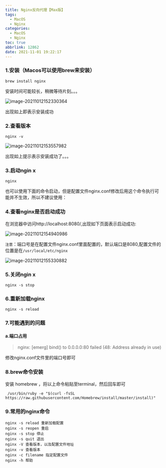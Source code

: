```yaml
---
title: Nginx反向代理【Max版】
tags:
  - MacOS
  - Nginx
categories:
  - MacOS
  - Nginx
toc: true
abbrlink: 12862
date: 2021-11-01 19:22:17
---
```




### 1.安装（Macos可以使用brew来安装）

```shell l
brew install nginx
```

安装时间可能较长，稍微等待片刻。。。

<!--more-->

![image-20211012152330364](https://tva1.sinaimg.cn/large/008i3skNgy1gvck1xc414j61pe0su7ca02.jpg)

出现如上即表示安装成功

### 2.查看版本

```shell
nginx -v
```

![image-20211012153557982](https://tva1.sinaimg.cn/large/008i3skNgy1gvckeu763hj60gv01jmx302.jpg)

出现如上提示表示安装成功了。。。

### 3.启动ngin x

```shell
nginx
```

也可以使用下面的命令启动，但是配置文件nginx.conf修改后用这个命令执行可能并不生效，所以不建议使用：

### 4.查看nginx是否启动成功

在浏览器中访问http://localhost:8080/,出现如下页面表示启动成功:

![image-20211012154940986](https://tva1.sinaimg.cn/large/008i3skNgy1gvckt3s1cjj61l60aa0u102.jpg)

`注意`：端口号是在配置文件nginx.conf里面配置的，默认端口是8080,配置文件的位置是在`/usr/local/etc/nginx`

![image-20211012155330882](https://tva1.sinaimg.cn/large/008i3skNgy1gvckx376x7j60sy04p3z902.jpg)

### 5.关闭ngin x

```shell
nginx -s stop
```

### 6.重新加载nginx

```shell
nginx -s reload
```

### 7.可能遇到的问题

#### a.端口占用

> nginx: [emerg] bind() to 0.0.0.0:80 failed (48: Address already in use)

修改nginx.conf文件里的端口号即可

### 8.brew命令安装

安装 homebrew ，将以上命令粘贴至terminal，然后回车即可

```shell
 /usr/bin/ruby -e "$(curl -fsSL https://raw.githubusercontent.com/Homebrew/install/master/install)"
```

### 9.常用的nginx命令

```shell
nginx -s reload 重新加载配置
nginx -s reopen 重启
nginx -s stop 停止
nginx -s quit 退出
nginx -V 查看版本，以及配置文件地址
nginx -v 查看版本
nginx -c filename 指定配置文件
nginx -h 帮助
```

